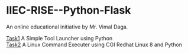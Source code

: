 # IIEC-RISE--Python-Flask
An online educational initiative by Mr. Vimal Daga.
<br />

[Task1](https://github.com/Madhurima1997/IIEC-RISE--Python-Flask/blob/master/tool.py) A Simple Tool Launcher using Python <br />
[Task2](https://github.com/Madhurima1997/IIEC-RISE--Python-Flask/blob/master/front.html) A Linux Command Executer using CGI Redhat Linux 8 and Python
